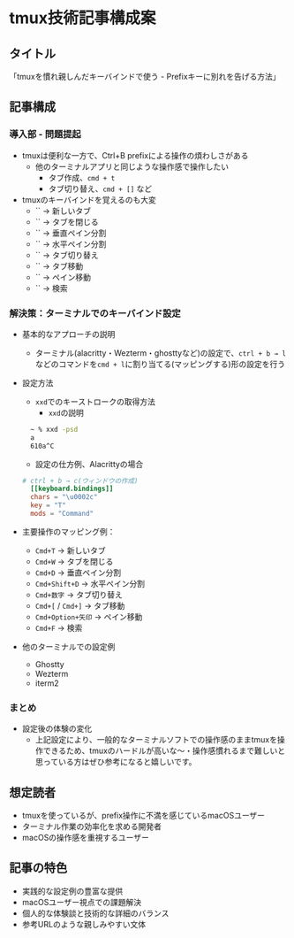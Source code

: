 # tmux技術記事構成案

## タイトル
「tmuxを慣れ親しんだキーバインドで使う - Prefixキーに別れを告げる方法」

## 記事構成

### 導入部 - 問題提起
- tmuxは便利な一方で、Ctrl+B prefixによる操作の煩わしさがある
  - 他のターミナルアプリと同じような操作感で操作したい
    - タブ作成、`cmd + t`
    - タブ切り替え、`cmd + []`
    など
- tmuxのキーバインドを覚えるのも大変
  - `` → 新しいタブ
  - `` → タブを閉じる
  - `` → 垂直ペイン分割
  - `` → 水平ペイン分割
  - `` → タブ切り替え
  - `` → タブ移動
  - `` → ペイン移動
  - `` → 検索

### 解決策：ターミナルでのキーバインド設定
- 基本的なアプローチの説明
  - ターミナル(alacritty・Wezterm・ghosttyなど)の設定で、`ctrl + b → l`などのコマンドを`cmd + l`に割り当てる(マッピングする)形の設定を行う
- 設定方法
  - `xxd`でのキーストロークの取得方法
    - `xxd`の説明
  ```sh
    ~ % xxd -psd
    a
    610a^C
  ```
  - 設定の仕方例、Alacrittyの場合
  ```toml
  # ctrl + b → c(ウィンドウの作成)
    [[keyboard.bindings]]
    chars = "\u0002c"
    key = "T"
    mods = "Command"
  ```
- 主要操作のマッピング例：
  - `Cmd+T` → 新しいタブ
  - `Cmd+W` → タブを閉じる
  - `Cmd+D` → 垂直ペイン分割
  - `Cmd+Shift+D` → 水平ペイン分割
  - `Cmd+数字` → タブ切り替え
  - `Cmd+[` / `Cmd+]` → タブ移動
  - `Cmd+Option+矢印` → ペイン移動
  - `Cmd+F` → 検索

- 他のターミナルでの設定例
  - Ghostty
  - Wezterm
  - iterm2

### まとめ
- 設定後の体験の変化
  - 上記設定により、一般的なターミナルソフトでの操作感のままtmuxを操作できるため、tmuxのハードルが高いな〜・操作感慣れるまで難しいと思っている方はぜひ参考になると嬉しいです。

## 想定読者
- tmuxを使っているが、prefix操作に不満を感じているmacOSユーザー
- ターミナル作業の効率化を求める開発者
- macOSの操作感を重視するユーザー

## 記事の特色
- 実践的な設定例の豊富な提供
- macOSユーザー視点での課題解決
- 個人的な体験談と技術的な詳細のバランス
- 参考URLのような親しみやすい文体
